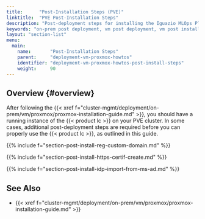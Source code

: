 ```yaml
---
title:      "Post-Installation Steps (PVE)"
linktitle:  "PVE Post-Installation Steps"
description: "Post-deployment steps for installing the Iguazio MLOps Platform on Proxmox VE (PVE) VMs"
keywords: "on-prem post deployment, vm post deployment, vm post installation, custom domain registration, domain registration, ip addresses, network, dns, idp, microsoft active directory, active directory, microsoft ad, idp users, http certificates"
layout: "section-list"
menu:
  main:
    name:       "Post-Installation Steps"
    parent:     "deployment-vm-proxmox-howtos"
    identifier: "deployment-vm-proxmox-howtos-post-install-steps"
    weight:     90
---
```


<!-- //////////////////////////////////////// -->
## Overview {#overview}

After following the {{< xref f="cluster-mgmt/deployment/on-prem/vm/proxmox/proxmox-installation-guide.md" >}}, you should have a running instance of the {{< product lc >}} on your PVE cluster.
In some cases, additional post-deployment steps are required before you can properly use the {{< product lc >}}, as outlined in this guide.

<!-- //////////////////////////////////////// -->
{{% include f="section-post-install-reg-custom-domain.md" %}}

<!-- //////////////////////////////////////// -->
{{% include f="section-post-install-https-certif-create.md" %}}

<!-- //////////////////////////////////////// -->
{{% include f="section-post-install-idp-import-from-ms-ad.md" %}}

<!-- //////////////////////////////////////// -->
## See Also

- {{< xref f="cluster-mgmt/deployment/on-prem/vm/proxmox/proxmox-installation-guide.md" >}}

